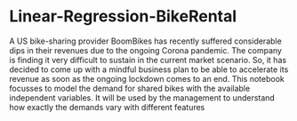 # Linear-Regression-BikeRental
A US bike-sharing provider BoomBikes has recently suffered considerable dips in their revenues due to the ongoing Corona pandemic. The company is finding it very difficult to sustain in the current market scenario. So, it has decided to come up with a mindful business plan to be able to accelerate its revenue as soon as the ongoing lockdown comes to an end.  This notebook focusses to model the demand for shared bikes with the available independent variables. It will be used by the management to understand how exactly the demands vary with different features
